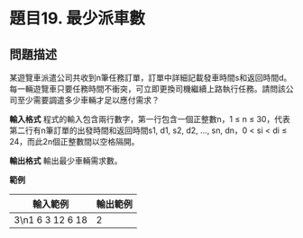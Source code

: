 # 題目19. 最少派車數

## 問題描述

某遊覽車派遣公司共收到n筆任務訂單，訂單中詳細記載發車時間s和返回時間d。每一輛遊覽車只要任務時間不衝突，可立即更換司機繼續上路執行任務。請問該公司至少需要調遣多少車輛才足以應付需求？

**輸入格式**
程式的輸入包含兩行數字，第一行包含一個正整數n，1 ≤ n ≤ 30，代表第二行有n筆訂單的出發時間和返回時間s1, d1, s2, d2, ..., sn, dn，0 < si < di ≤ 24，而此2n個正整數間以空格隔開。

**輸出格式**
輸出最少車輛需求數。

**範例**

| 輸入範例         | 輸出範例 |
| ---------------- | -------- |
| 3\n1 6 3 12 6 18 | 2        |

